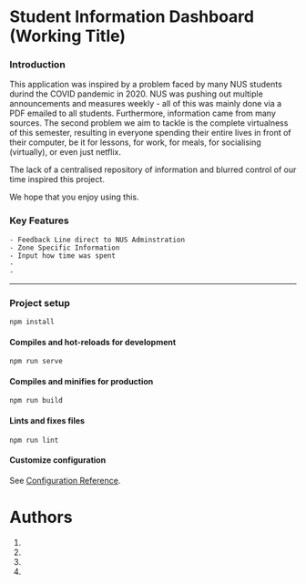 # Student Information Dashboard (Working Title)

### Introduction

This application was inspired by a problem faced by many NUS students durind the COVID pandemic in 2020. NUS was pushing out multiple announcements and measures weekly - all of this was mainly done via a PDF emailed to all students. Furthermore, information came from many sources.
The second problem we aim to tackle is the complete virtualness of this semester, resulting in everyone spending their entire lives in front of their computer, be it for lessons, for work, for meals, for socialising (virtually), or even just netflix.

The lack of a centralised repository of information and blurred control of our time inspired this project. 

We hope that you enjoy using this. 

### Key Features
    - Feedback Line direct to NUS Adminstration
    - Zone Specific Information
    - Input how time was spent
    - 
    - 

---

### Project setup
```
npm install
```

#### Compiles and hot-reloads for development
```
npm run serve
```

#### Compiles and minifies for production
```
npm run build
```

#### Lints and fixes files
```
npm run lint
```

#### Customize configuration
See [Configuration Reference](https://cli.vuejs.org/config/).

# Authors
1.
2. 
3.
4.
